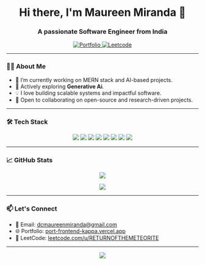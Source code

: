 <!-- Banner Image (optional) -->
<!-- <p align="center">
  <img src="https://your-image-url.com/banner.png" alt="Banner" width="100%" />
</p> -->

<h1 align="center">Hi there, I'm Maureen Miranda 👋</h1>
<h3 align="center">A passionate Software Engineer from India</h3>

<p align="center">
  <a href="https://port-frontend-kappa.vercel.app" target="_blank">
    <img src="https://img.shields.io/badge/Portfolio-Visit-blue?style=for-the-badge&logo=Google-Chrome" alt="Portfolio" />
  </a>
  <a href="https://leetcode.com/u/RETURNOFTHEMETEORITE/" target="_blank">
    <img src="https://img.shields.io/badge/LeetCode-Profile-orange?style=for-the-badge&logo=leetcode" alt="Leetcode" />
  </a>
</p>

---

### 👩‍💻 About Me

- 🔭 I’m currently working on MERN stack and AI-based projects.
- 🌱 Actively exploring **Generative Ai**.
- 💡 I love building scalable systems and impactful software.
- 🧠 Open to collaborating on open-source and research-driven projects.

---

### 🛠️ Tech Stack

<div align="center">
  <img src="https://img.shields.io/badge/React.js-20232A?style=for-the-badge&logo=react&logoColor=61DAFB" />
  <img src="https://img.shields.io/badge/Express.js-000000?style=for-the-badge&logo=express&logoColor=white" />
  <img src="https://img.shields.io/badge/MongoDB-4EA94B?style=for-the-badge&logo=mongodb&logoColor=white" />
  <img src="https://img.shields.io/badge/EJS-8A2BE2?style=for-the-badge&logo=ejs&logoColor=white" />
  <img src="https://img.shields.io/badge/SQL-4479A1?style=for-the-badge&logo=postgresql&logoColor=white" />
  <img src="https://img.shields.io/badge/Python-FFD43B?style=for-the-badge&logo=python&logoColor=blue" />
  <img src="https://img.shields.io/badge/TensorFlow-FF6F00?style=for-the-badge&logo=tensorflow&logoColor=white" />
  <img src="https://img.shields.io/badge/Flask-000000?style=for-the-badge&logo=flask&logoColor=white" />
</div>

---

### 📈 GitHub Stats

<p align="center">
  <img src="https://github-readme-stats.vercel.app/api?username=maureenmiranda&show_icons=true&theme=radical" />
</p>

<p align="center">
  <img src="https://github-readme-streak-stats.herokuapp.com/?user=maureenmiranda&theme=radical" />
</p>

---

### 📫 Let's Connect

- 📩 Email: dcmaureenmiranda@gmail.com
- 🌐 Portfolio: [port-frontend-kappa.vercel.app](https://port-frontend-kappa.vercel.app/)
- 🧠 LeetCode: [leetcode.com/u/RETURNOFTHEMETEORITE](https://leetcode.com/u/RETURNOFTHEMETEORITE/)

---

<p align="center">
  <img src="https://readme-typing-svg.herokuapp.com?font=Fira+Code&pause=1000&color=F75C7E&center=true&vCenter=true&width=435&lines=Always+learning+new+things!;Building+impactful+software;Let's+collaborate+and+code+%F0%9F%92%BB" />
</p>
